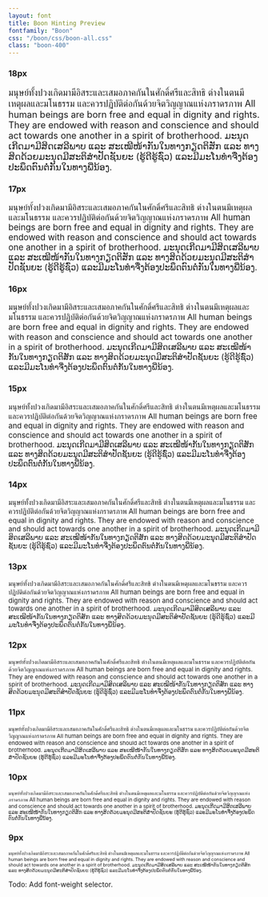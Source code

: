 ```yaml
---
layout: font
title: Boon Hinting Preview
fontfamily: "Boon"
css: "/boon/css/boon-all.css"
class: "boon-400"
---
```


### 18px
<p style="font-size: 18px">มนุษย์ทั้งปวงเกิดมามีอิสระและเสมอภาคกันในศักดิ์ศรีและสิทธิ ต่างในตนมีเหตุผลและมโนธรรม และควรปฏิบัติต่อกันด้วยจิตวิญญาณแห่งภราดรภาพ All human beings are born free and equal in dignity and rights. They are endowed with reason and conscience and should act towards one another in a spirit of brotherhood. ມະນຸດເກີດມາມີສິດເສລີພາບ ແລະ ສະເໝີໜ້າກັນໃນທາງກຽດຕິສັກ ແລະ ທາງສິດດ້ວຍມະນຸດມີສະຕິສຳປັດຊັນຍະ (ຮູ້ດີຮູ້ຊົ່ວ) ແລະມີມະໂນທຳຈື່ງຕ້ອງປະພຶດຕົນຕໍ່ກັນໃນທາງພີ່ນ້ອງ.</p>

### 17px
<p style="font-size: 17px">มนุษย์ทั้งปวงเกิดมามีอิสระและเสมอภาคกันในศักดิ์ศรีและสิทธิ ต่างในตนมีเหตุผลและมโนธรรม และควรปฏิบัติต่อกันด้วยจิตวิญญาณแห่งภราดรภาพ All human beings are born free and equal in dignity and rights. They are endowed with reason and conscience and should act towards one another in a spirit of brotherhood. ມະນຸດເກີດມາມີສິດເສລີພາບ ແລະ ສະເໝີໜ້າກັນໃນທາງກຽດຕິສັກ ແລະ ທາງສິດດ້ວຍມະນຸດມີສະຕິສຳປັດຊັນຍະ (ຮູ້ດີຮູ້ຊົ່ວ) ແລະມີມະໂນທຳຈື່ງຕ້ອງປະພຶດຕົນຕໍ່ກັນໃນທາງພີ່ນ້ອງ.</p>

### 16px
<p style="font-size: 16px">มนุษย์ทั้งปวงเกิดมามีอิสระและเสมอภาคกันในศักดิ์ศรีและสิทธิ ต่างในตนมีเหตุผลและมโนธรรม และควรปฏิบัติต่อกันด้วยจิตวิญญาณแห่งภราดรภาพ All human beings are born free and equal in dignity and rights. They are endowed with reason and conscience and should act towards one another in a spirit of brotherhood. ມະນຸດເກີດມາມີສິດເສລີພາບ ແລະ ສະເໝີໜ້າກັນໃນທາງກຽດຕິສັກ ແລະ ທາງສິດດ້ວຍມະນຸດມີສະຕິສຳປັດຊັນຍະ (ຮູ້ດີຮູ້ຊົ່ວ) ແລະມີມະໂນທຳຈື່ງຕ້ອງປະພຶດຕົນຕໍ່ກັນໃນທາງພີ່ນ້ອງ.</p>

### 15px
<p style="font-size: 15px">มนุษย์ทั้งปวงเกิดมามีอิสระและเสมอภาคกันในศักดิ์ศรีและสิทธิ ต่างในตนมีเหตุผลและมโนธรรม และควรปฏิบัติต่อกันด้วยจิตวิญญาณแห่งภราดรภาพ All human beings are born free and equal in dignity and rights. They are endowed with reason and conscience and should act towards one another in a spirit of brotherhood. ມະນຸດເກີດມາມີສິດເສລີພາບ ແລະ ສະເໝີໜ້າກັນໃນທາງກຽດຕິສັກ ແລະ ທາງສິດດ້ວຍມະນຸດມີສະຕິສຳປັດຊັນຍະ (ຮູ້ດີຮູ້ຊົ່ວ) ແລະມີມະໂນທຳຈື່ງຕ້ອງປະພຶດຕົນຕໍ່ກັນໃນທາງພີ່ນ້ອງ.</p>

### 14px
<p style="font-size: 14px">มนุษย์ทั้งปวงเกิดมามีอิสระและเสมอภาคกันในศักดิ์ศรีและสิทธิ ต่างในตนมีเหตุผลและมโนธรรม และควรปฏิบัติต่อกันด้วยจิตวิญญาณแห่งภราดรภาพ All human beings are born free and equal in dignity and rights. They are endowed with reason and conscience and should act towards one another in a spirit of brotherhood. ມະນຸດເກີດມາມີສິດເສລີພາບ ແລະ ສະເໝີໜ້າກັນໃນທາງກຽດຕິສັກ ແລະ ທາງສິດດ້ວຍມະນຸດມີສະຕິສຳປັດຊັນຍະ (ຮູ້ດີຮູ້ຊົ່ວ) ແລະມີມະໂນທຳຈື່ງຕ້ອງປະພຶດຕົນຕໍ່ກັນໃນທາງພີ່ນ້ອງ.</p>

### 13px
<p style="font-size: 13px">มนุษย์ทั้งปวงเกิดมามีอิสระและเสมอภาคกันในศักดิ์ศรีและสิทธิ ต่างในตนมีเหตุผลและมโนธรรม และควรปฏิบัติต่อกันด้วยจิตวิญญาณแห่งภราดรภาพ All human beings are born free and equal in dignity and rights. They are endowed with reason and conscience and should act towards one another in a spirit of brotherhood. ມະນຸດເກີດມາມີສິດເສລີພາບ ແລະ ສະເໝີໜ້າກັນໃນທາງກຽດຕິສັກ ແລະ ທາງສິດດ້ວຍມະນຸດມີສະຕິສຳປັດຊັນຍະ (ຮູ້ດີຮູ້ຊົ່ວ) ແລະມີມະໂນທຳຈື່ງຕ້ອງປະພຶດຕົນຕໍ່ກັນໃນທາງພີ່ນ້ອງ.</p>

### 12px
<p style="font-size: 12px">มนุษย์ทั้งปวงเกิดมามีอิสระและเสมอภาคกันในศักดิ์ศรีและสิทธิ ต่างในตนมีเหตุผลและมโนธรรม และควรปฏิบัติต่อกันด้วยจิตวิญญาณแห่งภราดรภาพ All human beings are born free and equal in dignity and rights. They are endowed with reason and conscience and should act towards one another in a spirit of brotherhood. ມະນຸດເກີດມາມີສິດເສລີພາບ ແລະ ສະເໝີໜ້າກັນໃນທາງກຽດຕິສັກ ແລະ ທາງສິດດ້ວຍມະນຸດມີສະຕິສຳປັດຊັນຍະ (ຮູ້ດີຮູ້ຊົ່ວ) ແລະມີມະໂນທຳຈື່ງຕ້ອງປະພຶດຕົນຕໍ່ກັນໃນທາງພີ່ນ້ອງ.</p>

### 11px
<p style="font-size: 11px">มนุษย์ทั้งปวงเกิดมามีอิสระและเสมอภาคกันในศักดิ์ศรีและสิทธิ ต่างในตนมีเหตุผลและมโนธรรม และควรปฏิบัติต่อกันด้วยจิตวิญญาณแห่งภราดรภาพ All human beings are born free and equal in dignity and rights. They are endowed with reason and conscience and should act towards one another in a spirit of brotherhood. ມະນຸດເກີດມາມີສິດເສລີພາບ ແລະ ສະເໝີໜ້າກັນໃນທາງກຽດຕິສັກ ແລະ ທາງສິດດ້ວຍມະນຸດມີສະຕິສຳປັດຊັນຍະ (ຮູ້ດີຮູ້ຊົ່ວ) ແລະມີມະໂນທຳຈື່ງຕ້ອງປະພຶດຕົນຕໍ່ກັນໃນທາງພີ່ນ້ອງ.</p>

### 10px
<p style="font-size: 10px">มนุษย์ทั้งปวงเกิดมามีอิสระและเสมอภาคกันในศักดิ์ศรีและสิทธิ ต่างในตนมีเหตุผลและมโนธรรม และควรปฏิบัติต่อกันด้วยจิตวิญญาณแห่งภราดรภาพ All human beings are born free and equal in dignity and rights. They are endowed with reason and conscience and should act towards one another in a spirit of brotherhood. ມະນຸດເກີດມາມີສິດເສລີພາບ ແລະ ສະເໝີໜ້າກັນໃນທາງກຽດຕິສັກ ແລະ ທາງສິດດ້ວຍມະນຸດມີສະຕິສຳປັດຊັນຍະ (ຮູ້ດີຮູ້ຊົ່ວ) ແລະມີມະໂນທຳຈື່ງຕ້ອງປະພຶດຕົນຕໍ່ກັນໃນທາງພີ່ນ້ອງ.</p>

### 9px
<p style="font-size: 9px">มนุษย์ทั้งปวงเกิดมามีอิสระและเสมอภาคกันในศักดิ์ศรีและสิทธิ ต่างในตนมีเหตุผลและมโนธรรม และควรปฏิบัติต่อกันด้วยจิตวิญญาณแห่งภราดรภาพ All human beings are born free and equal in dignity and rights. They are endowed with reason and conscience and should act towards one another in a spirit of brotherhood. ມະນຸດເກີດມາມີສິດເສລີພາບ ແລະ ສະເໝີໜ້າກັນໃນທາງກຽດຕິສັກ ແລະ ທາງສິດດ້ວຍມະນຸດມີສະຕິສຳປັດຊັນຍະ (ຮູ້ດີຮູ້ຊົ່ວ) ແລະມີມະໂນທຳຈື່ງຕ້ອງປະພຶດຕົນຕໍ່ກັນໃນທາງພີ່ນ້ອງ.</p>

Todo: Add font-weight selector.
